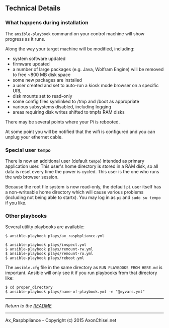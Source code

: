 
## Technical Details


### What happens during installation

The `ansible-playbook` command on your control machine will show progress as it runs.

Along the way your target machine will be modified, including:

  - system software updated
  - firmware updated
  - a number of large packages (e.g. Java, Wolfram Engine) will be removed to free ~800 MB disk space
  - some new packages are installed
  - a user created and set to auto-run a kiosk mode browser on a specific URL
  - disk mounts set to read-only
  - some config files symlinked to /tmp and /boot as appropriate
  - various subsystems disabled, including logging
  - areas requiring disk writes shifted to tmpfs RAM disks


There may be several points where your Pi is rebooted.

At some point you will be notified that the wifi is configured and you can unplug your ethernet cable.


### Special user `tempo`

There is now an additional user (default `tempo`) intended as primary application user.  This user's home directory is stored in a RAM disk, so all data is reset every time the power is cycled.  This user is the one who runs the web browser session.

Because the root file system is now read-only, the default `pi` user itself has a non-writeable home directory which will cause various problems (including not being able to startx).  You may log in as `pi` and `sudo su tempo` if you like.


### Other playbooks

Several utility playbooks are available:
    
    $ ansible-playbook plays/ax_raspbpliance.yml

    $ ansible-playbook plays/inspect.yml
    $ ansible-playbook plays/remount-rw.yml
    $ ansible-playbook plays/remount-ro.yml
    $ ansible-playbook plays/reboot.yml


The `ansible.cfg` file in the same directory as `RUN PLAYBOOKS FROM HERE.md` is important. Ansible will only see it if you run playbooks from that directory like:

    $ cd proper_directory
    $ ansible-playbook plays/name-of-playbook.yml -e "@myvars.yml"




------------------------------------------------------------------------------

*Return to the [README](../README.md)*
    
------------------------------------------------------------------------------

Ax_Raspbpliance - Copyright (c) 2015 AxonChisel.net

